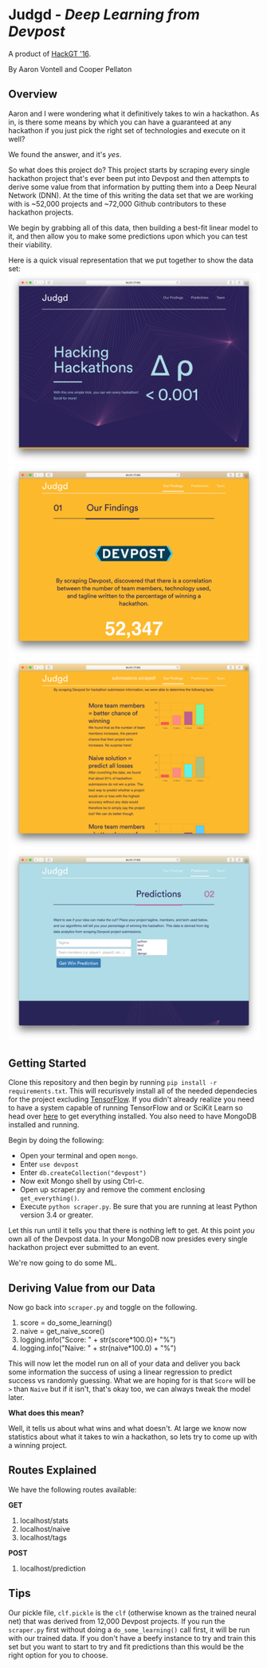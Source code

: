 # Judgd - *Deep Learning from Devpost*
A product of [HackGT '16](https://hackgt.com/).

By Aaron Vontell and Cooper Pellaton

## Overview
Aaron and I were wondering what it definitively takes to win a hackathon. As in, is there some means by which you can have a guaranteed at any hackathon if you just pick the right set of technologies and execute on it well?

We found the answer, and it's *yes*. 

So what does this project do? This project starts by scraping every single hackathon project that's ever been put into Devpost and then attempts to derive some value from that information by putting them into a Deep Neural Network (DNN). At the time of this writing the data set that we are working with is ~52,000 projects and ~72,000 Github contributors to these hackathon projects.

We begin by grabbing all of this data, then building a best-fit linear model to it, and then allow you to make some predictions upon which you can test their viability.

Here is a quick visual representation that we put together to show the data set:
![](assets/load.png)
![](assets/page2.png)
![](assets/page3.png)
![](assets/prediction.png)

## Getting Started
Clone this repository and then begin by running `pip install -r requirements.txt`. This will recurisvely install all of the needed dependecies for the project excluding [TensorFlow](https://www.tensorflow.org/). If you didn't already realize you need to have a system capable of running TensorFlow and or SciKit Learn so head over [here](https://www.tensorflow.org/versions/r0.10/get_started/os_setup.html#download-and-setup) to get everything installed. You also need to have MongoDB installed and running.

Begin by doing the following:
- Open your terminal and open `mongo`.
- Enter `use devpost`
- Enter `db.createCollection("devpost")`
- Now exit Mongo shell by using Ctrl-c.
- Open up scraper.py and remove the comment enclosing `get_everything()`.
- Execute `python scraper.py`. Be sure that you are running at least Python version 3.4 or greater.

Let this run until it tells you that there is nothing left to get. At this point *you* own all of the Devpost data. In your MongoDB now presides every single hackathon project ever submitted to an event.

We're now going to do some ML.

## Deriving Value from our Data
Now go back into `scraper.py` and toggle on the following.

1. score = do_some_learning()
2. naive = get_naive_score()
3. logging.info("Score: " + str(score*100.0)+ "%")
4. logging.info("Naive: " + str(naive*100.0) + "%")

This will now let the model run on all of your data and deliver you back some information the success of using a linear regression to predict success vs randomly guessing. What we are hoping for is that `Score` will be `>` than `Naive` but if it isn't, that's okay too, we can always tweak the model later.

**What does this mean?**

Well, it tells us about what wins and what doesn't. At large we know now statistics about what it takes to win a hackathon, so lets try to come up with a winning project.

## Routes Explained
We have the following routes available:

**GET**

1. localhost/stats
2. localhost/naive
3. localhost/tags

**POST**

1. localhost/prediction

## Tips
Our pickle file, `clf.pickle` is the `clf` (otherwise known as the trained neural net) that was derived from 12,000 Devpost projects. If you run the `scraper.py` first without doing a `do_some_learning()` call first, it will be run with our trained data. If you don't have a beefy instance to try and train this set but you want to start to try and fit predictions than this would be the right option for you to choose.


